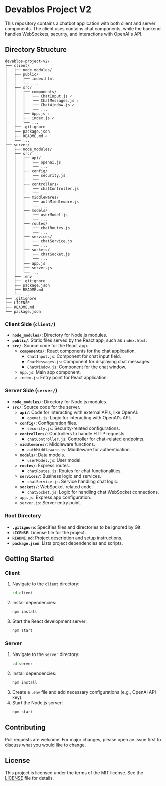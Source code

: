 # Devablos Project V2

This repository contains a chatbot application with both client and server components. The client uses contains chat components, while the backend handles WebSockets, security, and interactions with OpenAI's API.

## Directory Structure

```plaintext
devablos-project-v2/
├── client/
│   ├── node_modules/
│   ├── public/
│   │   ├── index.html
│   │   └── ...
│   ├── src/
│   │   ├── components/
│   │   │   ├── ChatInput.js ✓
│   │   │   ├── ChatMessages.js ✓
│   │   │   ├── ChatWindow.js ✓
│   │   │   └── ...
│   │   ├── App.js ✓
│   │   ├── index.js ✓
│   │   └── ...
│   ├── .gitignore 
│   ├── package.json
│   ├── README.md ✓
│   └── ...
├── server/
│   ├── node_modules/
│   ├── src/
│   │   ├── api/
│   │   │   ├── openai.js
│   │   │   └── ...
│   │   ├── config/
│   │   │   ├── security.js
│   │   │   └── ...
│   │   ├── controllers/
│   │   │   ├── chatController.js
│   │   │   └── ...
│   │   ├── middlewares/
│   │   │   ├── authMiddleware.js
│   │   │   └── ...
│   │   ├── models/
│   │   │   ├── userModel.js
│   │   │   └── ...
│   │   ├── routes/
│   │   │   ├── chatRoutes.js
│   │   │   └── ...
│   │   ├── services/
│   │   │   ├── chatService.js
│   │   │   └── ...
│   │   ├── sockets/
│   │   │   ├── chatSocket.js
│   │   │   └── ...
│   │   ├── app.js
│   │   ├── server.js
│   │   └── ...
│   ├── .env
│   ├── .gitignore
│   ├── package.json
│   ├── README.md
│   └── ...
├── .gitignore
├── LICENSE
├── README.md
└── package.json
```

### Client Side (`client/`)
- **`node_modules/`**: Directory for Node.js modules.
- **`public/`**: Static files served by the React app, such as `index.html`.
- **`src/`**: Source code for the React app.
  - **`components/`**: React components for the chat application.
    - `ChatInput.js`: Component for chat input field.
    - `ChatMessages.js`: Component for displaying chat messages.
    - `ChatWindow.js`: Component for the chat window.
  - `App.js`: Main app component.
  - `index.js`: Entry point for React application.

### Server Side (`server/`)
- **`node_modules/`**: Directory for Node.js modules.
- **`src/`**: Source code for the server.
  - **`api/`**: Code for interacting with external APIs, like OpenAI.
    - `openai.js`: Logic for interacting with OpenAI's API.
  - **`config/`**: Configuration files.
    - `security.js`: Security-related configurations.
  - **`controllers/`**: Controllers to handle HTTP requests.
    - `chatController.js`: Controller for chat-related endpoints.
  - **`middlewares/`**: Middleware functions.
    - `authMiddleware.js`: Middleware for authentication.
  - **`models/`**: Data models.
    - `userModel.js`: User model.
  - **`routes/`**: Express routes.
    - `chatRoutes.js`: Routes for chat functionalities.
  - **`services/`**: Business logic and services.
    - `chatService.js`: Service handling chat logic.
  - **`sockets/`**: WebSocket-related code.
    - `chatSocket.js`: Logic for handling chat WebSocket connections.
  - `app.js`: Express app configuration.
  - `server.js`: Server entry point.

### Root Directory
- **`.gitignore`**: Specifies files and directories to be ignored by Git.
- **`LICENSE`**: License file for the project.
- **`README.md`**: Project description and setup instructions.
- **`package.json`**: Lists project dependencies and scripts.

## Getting Started

### Client
1. Navigate to the `client` directory:
    ```bash
    cd client
    ```
2. Install dependencies:
    ```bash
    npm install
    ```
3. Start the React development server:
    ```bash
    npm start
    ```

### Server
1. Navigate to the `server` directory:
    ```bash
    cd server
    ```
2. Install dependencies:
    ```bash
    npm install
    ```
3. Create a `.env` file and add necessary configurations (e.g., OpenAI API key).
4. Start the Node.js server:
    ```bash
    npm start
    ```

## Contributing
Pull requests are welcome. For major changes, please open an issue first to discuss what you would like to change.

## License
This project is licensed under the terms of the MIT license. See the [LICENSE](./LICENSE) file for details.
